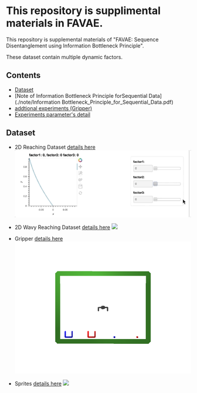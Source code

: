 # This repository is supplimental materials in FAVAE.



This repository is supplemental materials of  "FAVAE: Sequence Disentanglement using Information Bottleneck Principle". 

These dataset contain multiple dynamic factors.

## Contents

- [Dataset](#dataset)
- [Note of Information Bottleneck Principle forSequential Data](./note/Information Bottleneck_Principle_for_Sequential_Data.pdf)
- [addtional experiments (Gripper)](./note/gripper_result.md)
- [Experiments parameter's detail](./note/model_details.md)

##  <a name="dataset">Dataset</a>

- 2D Reaching Dataset [details here](./2d_reaching/README.md)
![](./2d_reaching/2d_reaching.gif)

- 2D Wavy Reaching Dataset [details here](./2d_wavy_reaching/README.md)
![](./2d_wavy_reaching/2d_wavy_reaching.gif)

- Gripper [details here](./gripper/README.md)
![](./gripper/recon.gif)

- Sprites [details here](./sprites/README.md)
![](./sprites/sprites.gif)